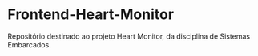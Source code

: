 # Frontend-Heart-Monitor
Repositório destinado ao projeto Heart Monitor, da disciplina de Sistemas Embarcados.
